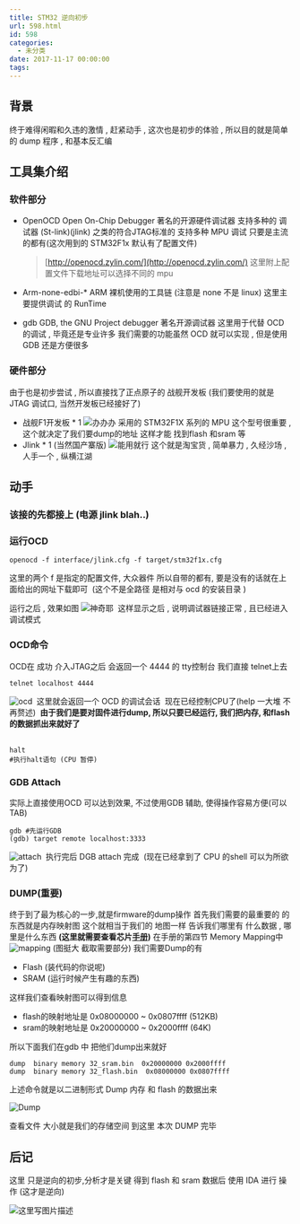 ```yaml
---
title: STM32 逆向初步
url: 598.html
id: 598
categories:
  - 未分类
date: 2017-11-17 00:00:00
tags:
---
```


背景
--

终于难得闲暇和久违的激情 , 赶紧动手 , 这次也是初步的体验 , 所以目的就是简单的 dump 程序 , 和基本反汇编

工具集介绍
-----

### 软件部分

*   OpenOCD Open On-Chip Debugger 著名的开源硬件调试器 支持多种的 调试器 (St-link)(jlink) 之类的符合JTAG标准的 支持多种 MPU 调试 只要是主流的都有(这次用到的 STM32F1x 默认有了配置文件)
    
    > [http://openocd.zylin.com/](http://openocd.zylin.com/) 这里附上配置文件下载地址可以选择不同的 mpu
    
*   Arm-none-edbi-* ARM 裸机使用的工具链 (注意是 none 不是 linux) 这里主要提供调试 的 RunTime
    
*   gdb GDB, the GNU Project debugger 著名开源调试器 这里用于代替 OCD 的调试 , 毕竟还是专业许多 我们需要的功能虽然 OCD 就可以实现 , 但是使用GDB 还是方便很多
    

### 硬件部分

由于也是初步尝试 , 所以直接找了正点原子的 战舰开发板 (我们要使用的就是 JTAG 调试口, 当然开发板已经接好了)

*   战舰F1开发板 * 1 ![办办办](http://img.blog.csdn.net/20171117171231646?watermark/2/text/aHR0cDovL2Jsb2cuY3Nkbi5uZXQveno3MDkxOTY0ODQ=/font/5a6L5L2T/fontsize/400/fill/I0JBQkFCMA==/dissolve/70/gravity/SouthEast) 采用的 STM32F1X 系列的 MPU 这个型号很重要 , 这个就决定了我们要dump的地址 这样才能 找到flash 和sram 等
*   Jlink * 1 (当然国产寨版) ![能用就行](http://img.blog.csdn.net/20171117171217647?watermark/2/text/aHR0cDovL2Jsb2cuY3Nkbi5uZXQveno3MDkxOTY0ODQ=/font/5a6L5L2T/fontsize/400/fill/I0JBQkFCMA==/dissolve/70/gravity/SouthEast) 这个就是淘宝货 , 简单暴力 , 久经沙场 , 人手一个 , 纵横江湖

动手
--

### 该接的先都接上 (电源 jlink blah..)

### 运行OCD

    openocd -f interface/jlink.cfg -f target/stm32f1x.cfg

这里的两个 f 是指定的配置文件, 大众器件 所以自带的都有, 要是没有的话就在上面给出的网址下载即可 ​ (这个不是全路径 是相对与 ocd 的安装目录 )

运行之后 , 效果如图 ![神奇耶](http://img.blog.csdn.net/20171117173304085?watermark/2/text/aHR0cDovL2Jsb2cuY3Nkbi5uZXQveno3MDkxOTY0ODQ=/font/5a6L5L2T/fontsize/400/fill/I0JBQkFCMA==/dissolve/70/gravity/SouthEast) ​ 这样显示之后 , 说明调试器链接正常 , 且已经进入调试模式

### OCD命令

OCD在 成功 介入JTAG之后 会返回一个 4444 的 tty控制台 我们直接 telnet上去 ​

    telnet localhost 4444 

![ocd](http://img.blog.csdn.net/20171117174116753?watermark/2/text/aHR0cDovL2Jsb2cuY3Nkbi5uZXQveno3MDkxOTY0ODQ=/font/5a6L5L2T/fontsize/400/fill/I0JBQkFCMA==/dissolve/70/gravity/SouthEast) ​ 这里就会返回一个 OCD 的调试会话 ​ 现在已经控制CPU了(help 一大堆 不再赘述) ​ **由于我们是要对固件进行dump, 所以只要已经运行, 我们把内存, 和flash 的数据抓出来就好了** ​  
​

    halt
    #执行halt语句 (CPU 暂停)

### GDB Attach

实际上直接使用OCD 可以达到效果, 不过使用GDB 辅助, 使得操作容易方便(可以TAB)

    gdb #先运行GDB
    (gdb) target remote localhost:3333
    

![attach](http://img.blog.csdn.net/20171117174842069?watermark/2/text/aHR0cDovL2Jsb2cuY3Nkbi5uZXQveno3MDkxOTY0ODQ=/font/5a6L5L2T/fontsize/400/fill/I0JBQkFCMA==/dissolve/70/gravity/SouthEast) ​ 执行完后 DGB attach 完成 ​ (现在已经拿到了 CPU 的shell 可以为所欲为了)

### DUMP(重要)

终于到了最为核心的一步,就是firmware的dump操作 首先我们需要的最重要的 的东西就是内存映射图 这个就相当于我们的 地图一样 告诉我们哪里有 什么数据 , 哪里是什么东西 **(这里就需要查看芯片[手册](www.baidu.com))** 在手册的第四节 Memory Mapping中 ![mapping](http://img.blog.csdn.net/20171117175632250?watermark/2/text/aHR0cDovL2Jsb2cuY3Nkbi5uZXQveno3MDkxOTY0ODQ=/font/5a6L5L2T/fontsize/400/fill/I0JBQkFCMA==/dissolve/70/gravity/SouthEast) (图挺大 截取需要部分) 我们需要Dump的有

*   Flash (装代码的你说呢)
*   SRAM (运行时候产生有趣的东西)

这样我们查看映射图可以得到信息

*   flash的映射地址是 0x08000000 ~ 0x0807ffff (512KB)
*   sram的映射地址是 0x20000000 ~ 0x2000ffff (64K)

所以下面我们在gdb 中 把他们dump出来就好

    dump  binary memory 32_sram.bin  0x20000000 0x2000ffff
    dump  binary memory 32_flash.bin  0x08000000 0x0807ffff

上述命令就是以二进制形式 Dump 内存 和 flash 的数据出来

![Dump](http://img.blog.csdn.net/20171117180454679?watermark/2/text/aHR0cDovL2Jsb2cuY3Nkbi5uZXQveno3MDkxOTY0ODQ=/font/5a6L5L2T/fontsize/400/fill/I0JBQkFCMA==/dissolve/70/gravity/SouthEast)

查看文件 大小就是我们的存储空间 到这里 本次 DUMP 完毕

后记
--

这里 只是逆向的初步,分析才是关键 得到 flash 和 sram 数据后 使用 IDA 进行 操作 (这才是逆向)

![这里写图片描述](http://img.blog.csdn.net/20171117180754767?watermark/2/text/aHR0cDovL2Jsb2cuY3Nkbi5uZXQveno3MDkxOTY0ODQ=/font/5a6L5L2T/fontsize/400/fill/I0JBQkFCMA==/dissolve/70/gravity/SouthEast)